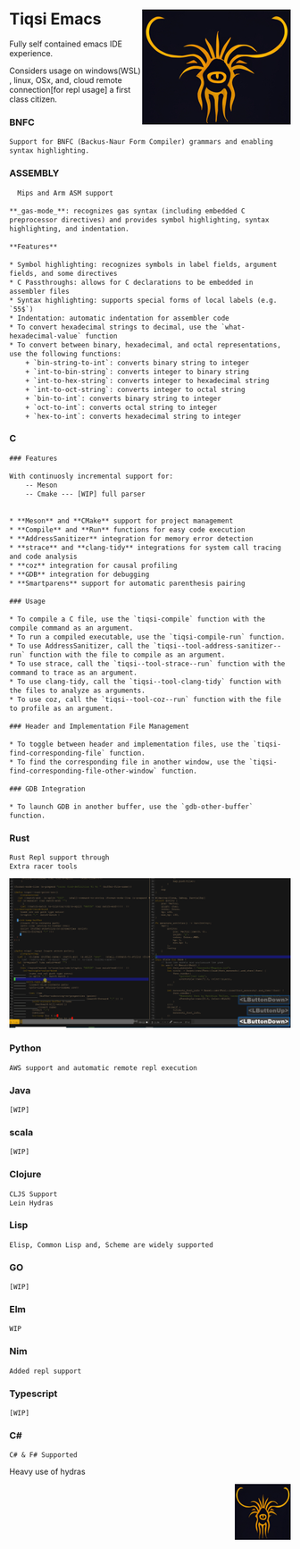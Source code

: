 # Tiqsi Emacs <a href="https://github.com/SerialDev/tiqsi-emacs/"> <img align="right" src="gifs/tiqsi.jpeg"></a> 
  

Fully self contained emacs IDE experience.  

Considers usage on windows(WSL) , linux, OSx, and,
cloud remote connection[for repl usage] a first class citizen.



### BNFC
```
Support for BNFC (Backus-Naur Form Compiler) grammars and enabling syntax highlighting.
```

### ASSEMBLY
```
  Mips and Arm ASM support

**_gas-mode_**: recognizes gas syntax (including embedded C preprocessor directives) and provides symbol highlighting, syntax highlighting, and indentation.

**Features**

* Symbol highlighting: recognizes symbols in label fields, argument fields, and some directives
* C Passthroughs: allows for C declarations to be embedded in assembler files
* Syntax highlighting: supports special forms of local labels (e.g. `55$`)
* Indentation: automatic indentation for assembler code
* To convert hexadecimal strings to decimal, use the `what-hexadecimal-value` function
* To convert between binary, hexadecimal, and octal representations, use the following functions:
	+ `bin-string-to-int`: converts binary string to integer
	+ `int-to-bin-string`: converts integer to binary string
	+ `int-to-hex-string`: converts integer to hexadecimal string
	+ `int-to-oct-string`: converts integer to octal string
	+ `bin-to-int`: converts binary string to integer
	+ `oct-to-int`: converts octal string to integer
	+ `hex-to-int`: converts hexadecimal string to integer
```

### C
```
### Features

With continuosly incremental support for:  
    -- Meson  
    -- Cmake --- [WIP] full parser  


* **Meson** and **CMake** support for project management
* **Compile** and **Run** functions for easy code execution
* **AddressSanitizer** integration for memory error detection
* **strace** and **clang-tidy** integrations for system call tracing and code analysis
* **coz** integration for causal profiling
* **GDB** integration for debugging
* **Smartparens** support for automatic parenthesis pairing

### Usage

* To compile a C file, use the `tiqsi-compile` function with the compile command as an argument.
* To run a compiled executable, use the `tiqsi-compile-run` function.
* To use AddressSanitizer, call the `tiqsi--tool-address-sanitizer--run` function with the file to compile as an argument.
* To use strace, call the `tiqsi--tool-strace--run` function with the command to trace as an argument.
* To use clang-tidy, call the `tiqsi--tool-clang-tidy` function with the files to analyze as arguments.
* To use coz, call the `tiqsi--tool-coz--run` function with the file to profile as an argument.

### Header and Implementation File Management

* To toggle between header and implementation files, use the `tiqsi-find-corresponding-file` function.
* To find the corresponding file in another window, use the `tiqsi-find-corresponding-file-other-window` function.

### GDB Integration

* To launch GDB in another buffer, use the `gdb-other-buffer` function.
```

### Rust
```
Rust Repl support through  
Extra racer tools
```
![Rust racer tweaks](gifs/racer-insert.gif)

### Python
```
AWS support and automatic remote repl execution
```
### Java
```
[WIP]
```

### scala
```
[WIP]
```

### Clojure
```
CLJS Support  
Lein Hydras
```

### Lisp 
```
Elisp, Common Lisp and, Scheme are widely supported
```

### GO
```
[WIP]
```

### Elm
```
WIP
```

### Nim
```
Added repl support
```

### Typescript
```
[WIP]
```
### C# 
```
C# & F# Supported
```

Heavy use of hydras 


<img align="right" width="100" height="100" src="gifs/tiqsi.jpeg">

